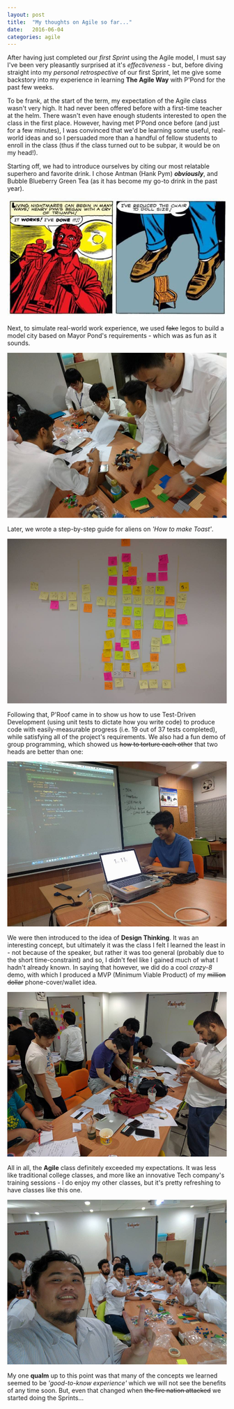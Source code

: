 ```yaml
---
layout: post
title:  "My thoughts on Agile so far..."
date:   2016-06-04
categories: agile
---
```


After having just completed our _first Sprint_ using the Agile model, I must say I've been very pleasantly surprised at it's _effectiveness_ - but, before diving straight into my _personal retrospective_ of our first Sprint, let me give some backstory into my experience in learning **The Agile Way** with P'Pond for the past few weeks.

To be frank, at the start of the term, my expectation of the Agile class wasn't very high. It had never been offered before with a first-time teacher at the helm. There wasn't even have enough students interested to open the class in the first place. However, having met P'Pond once before (and just for a few minutes), I was convinced that we'd be learning some useful, real-world ideas and so I persuaded more than a handful of fellow students to enroll in the class (thus if the class turned out to be subpar, it would be on my head!).

Starting off, we had to introduce ourselves by citing our most relatable superhero and favorite drink. I chose Antman (Hank Pym) **_obviously_**, and Bubble Blueberry Green Tea (as it has become my go-to drink in the past year).

![alt text](https://raw.githubusercontent.com/majeedthaika/majeedthaika.github.io/master/img/antman.jpg)

Next, to simulate real-world work experience, we used ~~fake~~ legos to build a model city based on Mayor Pond's requirements - which was as fun as it sounds.

![alt text](https://raw.githubusercontent.com/majeedthaika/majeedthaika.github.io/master/img/lego2.jpg)

Later, we wrote a step-by-step guide for aliens on _'How to make Toast'_.

![alt text](https://raw.githubusercontent.com/majeedthaika/majeedthaika.github.io/master/img/toast.jpg)

Following that, P'Roof came in to show us how to use Test-Driven Development (using unit tests to dictate how you write code) to produce code with easily-measurable progress (i.e. 19 out of 37 tests completed), while satisfying all of the project's requirements. We also had a fun demo of group programming, which showed us ~~how to torture each other~~ that two heads are better than one:

![alt text](https://raw.githubusercontent.com/majeedthaika/majeedthaika.github.io/master/img/tdd.jpg)

We were then introduced to the idea of **Design Thinking**. It was an interesting concept, but ultimately it was the class I felt I learned the least in - not because of the speaker, but rather it was too general (probably due to the short time-constraint) and so, I didn't feel like I gained much of what I hadn't already known. In saying that however, we did do a cool _crazy-8_ demo, with which I produced a MVP (Minimum Viable Product) of my ~~million dollar~~ phone-cover/wallet idea.

![alt text](https://raw.githubusercontent.com/majeedthaika/majeedthaika.github.io/master/img/designthinking.jpg)

All in all, the **Agile** class definitely exceeded my expectations. It was less like traditional college classes, and more like an innovative Tech company's training sessions - I do enjoy my other classes, but it's pretty refreshing to have classes like this one.

![alt text](https://raw.githubusercontent.com/majeedthaika/majeedthaika.github.io/master/img/lego1.jpg)

My one **qualm** up to this point was that many of the concepts we learned seemed to be _'good-to-know experience'_  which we will not see the benefits of any time soon. But, even that changed when ~~the fire nation attacked~~ we started doing the Sprints...

